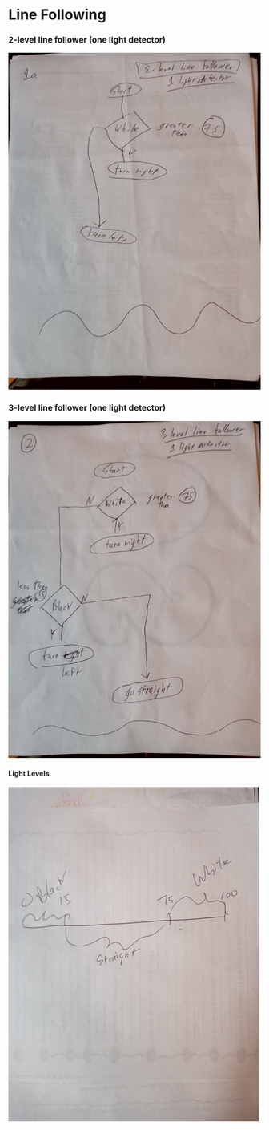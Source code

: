 # Line Following

### 2-level line follower (one light detector)
![image](2-level_lineFollower.jpg)

### 3-level line follower (one light detector)
![image](3-level_lineFollower.jpg)

#### Light Levels
![image](3-level_lineFollower_lightLevels.jpg)
